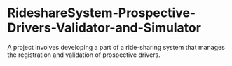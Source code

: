 # RideshareSystem-Prospective-Drivers-Validator-and-Simulator
A project involves developing a part of a ride-sharing system that manages the registration and validation of prospective drivers. 
